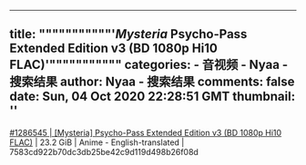 
---
title: """""""""""'_Mysteria_ Psycho-Pass Extended Edition v3 (BD 1080p Hi10 FLAC)'"""""""""""
categories: 
    - 音视频
    - Nyaa - 搜索结果
author: Nyaa - 搜索结果
comments: false
date: Sun, 04 Oct 2020 22:28:51 GMT
thumbnail: ''
---

<div>   
<a href="https://nyaa.si/view/1286545">#1286545 | [Mysteria] Psycho-Pass Extended Edition v3 (BD 1080p Hi10 FLAC)</a> | 23.2 GiB | Anime - English-translated | 7583cd922b70dc3db25be42c9d119d498b26f08d  
</div>
            